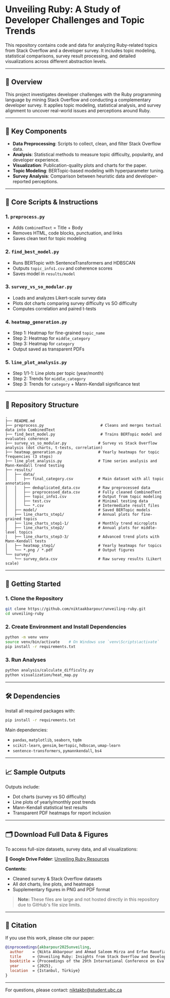 # Unveiling Ruby: A Study of Developer Challenges and Topic Trends

This repository contains code and data for analyzing Ruby-related topics from Stack Overflow and a developer survey. It includes topic modeling, statistical comparisons, survey result processing, and detailed visualizations across different abstraction levels.

---
## 📖 Overview

This project investigates developer challenges with the Ruby programming language by mining Stack Overflow and conducting a complementary developer survey. It applies topic modeling, statistical analysis, and survey alignment to uncover real-world issues and perceptions around Ruby.

---
## 🧪 Key Components

- **Data Preprocessing**: Scripts to collect, clean, and filter Stack Overflow data.
- **Analysis**: Statistical methods to measure topic difficulty, popularity, and developer experience.
- **Visualization**: Publication-quality plots and charts for the paper.
- **Topic Modeling**: BERTopic-based modeling with hyperparameter tuning.
- **Survey Analysis**: Comparison between heuristic data and developer-reported perceptions.

---
## 🧪 Core Scripts & Instructions

### 1. `preprocess.py`
- Adds `CombinedText` = Title + Body
- Removes HTML, code blocks, punctuation, and links
- Saves clean text for topic modeling

### 2. `find_best_model.py`
- Runs BERTopic with SentenceTransformers and HDBSCAN
- Outputs `topic_info1.csv` and coherence scores
- Saves model in `results/model`

### 3. `survey_vs_so_modular.py`
- Loads and analyzes Likert-scale survey data
- Plots dot charts comparing survey difficulty vs SO difficulty
- Computes correlation and paired t-tests

### 4. `heatmap_generation.py`
- Step 1: Heatmap for fine-grained `topic_name`
- Step 2: Heatmap for `middle_category`
- Step 3: Heatmap for `category`
- Output saved as transparent PDFs

### 5. `line_plot_analysis.py`
- Step 1/1-1: Line plots per topic (year/month)
- Step 2: Trends for `middle_category`
- Step 3: Trends for `category` + Mann-Kendall significance test

---
## 📁 Repository Structure

```
.
├── README.md
├── preprocess.py                         # Cleans and merges textual data into CombinedText
├── find_best_model.py                    # Trains BERTopic model and evaluates coherence
├── survey_vs_so_modular.py              # Survey vs Stack Overflow analysis (dot charts, t-tests, correlation)
├── heatmap_generation.py                # Yearly heatmaps for topic frequencies (3 steps)
├── line_plot_analysis.py                # Time series analysis and Mann-Kendall trend testing
├── results/
│   ├── data/
│   │   ├── final_category.csv           # Main dataset with all topic annotations
│   │   ├── deduplicated_data.csv        # Raw preprocessed data
│   │   ├── preprocessed_data.csv        # Fully cleaned CombinedText
│   │   ├── topic_info1.csv              # Output from topic modeling
│   │   ├── test.csv                     # Minimal testing data
│   │   └── *.csv                        # Intermediate result files
│   ├── model/                           # Saved BERTopic models
│   ├── line_charts_step1/               # Annual plots for fine-grained topics
│   ├── line_charts_step1-1/             # Monthly trend microplots
│   ├── line_charts_step2/               # Annual plots for middle-level topics
│   ├── line_charts_step3-3/             # Advanced trend plots with Mann-Kendall tests
│   ├── heatmap_step1/                   # Yearly heatmaps for topics
│   └── *.png / *.pdf                    # Output figures
└── survey/
    └── survey_data.csv                  # Raw survey results (Likert scale)
```

---
## 🚀 Getting Started

### 1. Clone the Repository
```bash
git clone https://github.com/niktaakbarpour/unveiling-ruby.git
cd unveiling-ruby
```

### 2. Create Environment and Install Dependencies
```bash
python -m venv venv
source venv/bin/activate    # On Windows use `venv\Scripts\activate`
pip install -r requirements.txt
```

### 3. Run Analyses
```bash
python analysis/calculate_difficulty.py
python visualization/heat_map.py
```

---
## 🛠️ Dependencies

Install all required packages with:

```bash
pip install -r requirements.txt
```

Main dependencies:
- `pandas`, `matplotlib`, `seaborn`, `tqdm`
- `scikit-learn`, `gensim`, `bertopic`, `hdbscan`, `umap-learn`
- `sentence-transformers`, `pymannkendall`, `bs4`

---

## 📈 Sample Outputs

Outputs include:
- Dot charts (survey vs SO difficulty)
- Line plots of yearly/monthly post trends
- Mann-Kendall statistical test results
- Transparent PDF heatmaps for report inclusion

---

## 🗂️ Download Full Data & Figures

To access full-size datasets, survey data, and all visualizations:

📁 **Google Drive Folder**: [Unveiling Ruby Resources]([(https://drive.google.com/drive/folders/1UcV6DNYqQRRV-zOFmsLRApazoZG8xrq6?usp=sharing)])

**Contents:**
- Cleaned survey & Stack Overflow datasets
- All dot charts, line plots, and heatmaps
- Supplementary figures in PNG and PDF format

> **Note:** These files are large and not hosted directly in this repository due to GitHub's file size limits.


---

## 📄 Citation

If you use this work, please cite our paper:

```bibtex
@inproceedings{akbarpour2025unveiling,
  author    = {Nikta Akbarpour and Ahmad Saleem Mirza and Erfan Raoofian and Fatemeh Fard and Gema Rodr{\'i}guez-P\'{e}rez},
  title     = {Unveiling Ruby: Insights from Stack Overflow and Developer Survey},
  booktitle = {Proceedings of the 29th International Conference on Evaluation and Assessment in Software Engineering (EASE)},
  year      = {2025},
  location  = {Istanbul, Türkiye}
}
```

---

For questions, please contact: [niktakbr@student.ubc.ca](mailto:niktakbr@student.ubc.ca)
